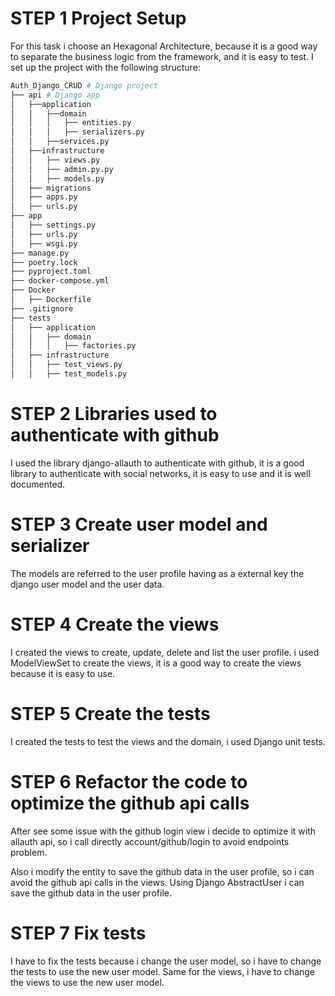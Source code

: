 # STEP 1 Project Setup
For this task i choose an Hexagonal Architecture, because it is a good way to separate the business logic from the framework, and it is easy to test.
I set up the project with the following structure:
```bash
Auth_Django_CRUD # Django project
├── api # Django app
│   ├──application
│   │   ├──domain
│   │   │   ├── entities.py
│   │   │   ├── serializers.py
│   │   ├──services.py
│   ├──infrastructure
│   │   ├── views.py
│   │   ├── admin.py.py
│   │   ├── models.py
│   ├── migrations
│   ├── apps.py
│   ├── urls.py
├── app
│   ├── settings.py
│   ├── urls.py
│   ├── wsgi.py
├── manage.py
├── poetry.lock
├── pyproject.toml
├── docker-compose.yml
├── Docker
│   ├── Dockerfile
├── .gitignore
├── tests
│   ├── application
│   │   ├── domain
│   │   │   ├── factories.py
│   ├── infrastructure
│   │   ├── test_views.py
│   │   ├── test_models.py
```

#  STEP 2 Libraries used to authenticate with github

I used the library django-allauth to authenticate with github, it is a good library to authenticate with social networks, it is easy to use and it is well documented.

# STEP 3 Create user model and serializer

The models are referred to the user profile having as a external key the django user model and the user data.

# STEP 4 Create the views

I created the views to create, update, delete and list the user profile. i used ModelViewSet to create the views, it is a good way to create the views because it is easy to use.

# STEP 5 Create the tests

I created the tests to test the views and the domain, i used Django unit tests.

# STEP 6 Refactor the code to optimize the github api calls

After see some issue with the github login view i decide to optimize it with allauth api, so i call directly account/github/login to avoid endpoints problem.

Also i modify the entity to save the github data in the user profile, so i can avoid the github api calls in the views. Using Django AbstractUser i can save the github data in the user profile.

# STEP 7 Fix tests

I have to fix the tests because i change the user model, so i have to change the tests to use the new user model.
Same for the views, i have to change the views to use the new user model.


